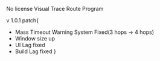 No license
Visual Trace Route Program

v 1.0.1
patch{
- Mass Timeout Warning System Fixed(3 hops -> 4 hops)
- Window size up
- UI Lag fixed
- Build Lag fixed
}
